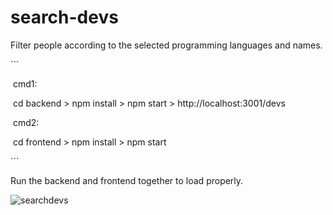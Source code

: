 # search-devs

Filter people according to the selected programming languages and names.



\```

​		cmd1:

​		cd backend > npm install > npm start > http://localhost:3001/devs

​		cmd2:

​		cd frontend > npm install > npm start



\```



Run the backend and frontend together to load properly.



![searchdevs](https://user-images.githubusercontent.com/73653212/118159114-022f2100-b3f3-11eb-9020-7e51eb389f24.gif)



